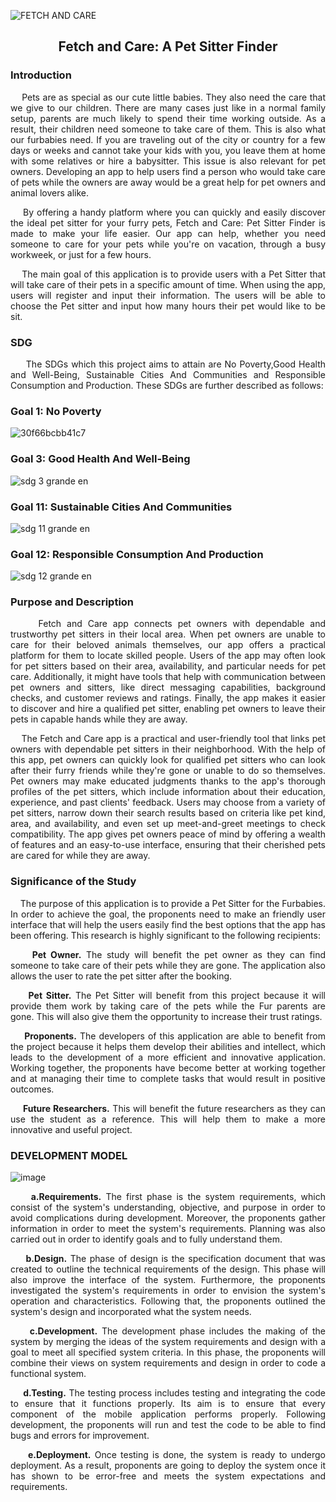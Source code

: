 ![FETCH AND CARE](https://github.com/yanishiii/Fetch-and-Care-A-Pet-Sitter-Finder-in-Ibaan-Batangas/assets/91609880/9709d5e3-a5d1-409f-a393-d5de0f7a5ee4)
<h2 align="center">Fetch and Care: A Pet Sitter Finder

<h3> Introduction </h3> <i class="fa-solid fa-1"></i>

 <p align=justify>
&nbsp;&nbsp;&nbsp;&nbsp;Pets are as special as our cute little babies. They also need the care that we give to our children. There are many cases just like in a normal family setup, parents are much likely to spend their time working outside. As a result, their children need someone to take care of them. This is also what our furbabies need. If you are traveling out of the city or country for a few days or weeks and cannot take your kids with you, you leave them at home with some relatives or hire a babysitter. This issue is also relevant for pet owners. Developing an app to help users find a person who would take care of pets while the owners are away would be a great help for pet owners and animal lovers alike.
  
 <p align=justify>
&nbsp;&nbsp;&nbsp;&nbsp;By offering a handy platform where you can quickly and easily discover the ideal pet sitter for your furry pets, Fetch and Care: Pet Sitter Finder is made to make your life easier. Our app can help, whether you need someone to care for your pets while you're on vacation, through a busy workweek, or just for a few hours.
  
 <p align=justify>
&nbsp;&nbsp;&nbsp;&nbsp;The main goal of this application is to provide users with a Pet Sitter that will take care of their pets in a specific amount of time. When using the app, users will register and input their information. The users will be able to choose the Pet sitter and input how many hours their pet would like to be sit.


<h3> SDG </h3> <i class="fa-solid fa-1"></i>

<p align=justify> &nbsp;&nbsp;&nbsp;&nbsp; The SDGs which this project aims to attain are No Poverty,Good Health and Well-Being, Sustainable Cities And Communities and Responsible Consumption and Production. These SDGs are further described as follows:

<h3>Goal 1: No Poverty</h3> <i class="fa-solid fa-1"></i>

![30f66bcbb41c7](https://github.com/yanishiii/Fetch-and-Care-A-Pet-Sitter-Finder-in-Ibaan-Batangas/assets/91609880/92b66583-480c-45e9-9a55-2a71405aabb7)

<h3>Goal 3: Good Health And Well-Being</h3> <i class="fa-solid fa-1"></i>

![sdg 3 grande en](https://github.com/yanishiii/Fetch-and-Care-A-Pet-Sitter-Finder-in-Ibaan-Batangas/assets/91609880/c60a6f3f-2db8-447a-b546-c1c01f8d0070)

<h3>Goal 11: Sustainable Cities And Communities</h3> <i class="fa-solid fa-1"></i>

![sdg 11 grande en](https://github.com/yanishiii/Fetch-and-Care-A-Pet-Sitter-Finder-in-Ibaan-Batangas/assets/91609880/44ed2fe8-9461-494e-9da9-e6b3c9dc1e7d)

<h3>Goal 12: Responsible Consumption And Production</h3> <i class="fa-solid fa-1"></i>

![sdg 12 grande en](https://github.com/yanishiii/Fetch-and-Care-A-Pet-Sitter-Finder-in-Ibaan-Batangas/assets/91609880/24dcba90-0a00-4fb4-89c4-3757afa25542)

 <h3> Purpose and Description </h3> <i class="fa-solid fa-1"></i>
 
<p align=justify> &nbsp;&nbsp;&nbsp;&nbsp; Fetch and Care app connects pet owners with dependable and trustworthy pet sitters in their local area. When pet owners are unable to care for their beloved animals themselves, our app offers a practical platform for them to locate skilled people. Users of the app may often look for pet sitters based on their area, availability, and particular needs for pet care. Additionally, it might have tools that help with communication between pet owners and sitters, like direct messaging capabilities, background checks, and customer reviews and ratings. Finally, the app makes it easier to discover and hire a qualified pet sitter, enabling pet owners to leave their pets in capable hands while they are away.

<p align=justify> &nbsp;&nbsp;&nbsp;&nbsp;The Fetch and Care app is a practical and user-friendly tool that links pet owners with dependable pet sitters in their neighborhood. With the help of this app, pet owners can quickly look for qualified pet sitters who can look after their furry friends while they're gone or unable to do so themselves. Pet owners may make educated judgments thanks to the app's thorough profiles of the pet sitters, which include information about their education, experience, and past clients' feedback. Users may choose from a variety of pet sitters, narrow down their search results based on criteria like pet kind, area, and availability, and even set up meet-and-greet meetings to check compatibility. The  app gives pet owners peace of mind by offering a wealth of features and an easy-to-use interface, ensuring that their cherished pets are cared for while they are away.




 <h3> Significance of the Study </h3> <i class="fa-solid fa-1"></i>
 
<p align=justify> &nbsp;&nbsp;&nbsp;&nbsp;The purpose of this application is to provide a Pet Sitter for the Furbabies. In order to achieve the goal, the proponents need to make an friendly user interface that will help the users easily find the best options that the app has been offering. This research is highly significant to the following recipients:

<p align=justify><b> &nbsp;&nbsp;&nbsp;&nbsp; Pet Owner.</b> The study will benefit the pet owner as they can find someone to take care of their pets while they are gone. The application also allows the user to rate the pet sitter after the booking. 

<p align=justify><b> &nbsp;&nbsp;&nbsp;&nbsp; Pet Sitter.</b>  The Pet Sitter will benefit from this project because it will provide them work by taking care of the pets while the Fur parents are gone. This will also give them the opportunity to increase their trust ratings. 

<p align=justify><b> &nbsp;&nbsp;&nbsp;&nbsp; Proponents.</b> The developers of this application are able to benefit from the project because it helps them develop their abilities and intellect, which leads to the development of a more efficient and innovative application. Working together, the proponents have become better at working together and at managing their time to complete tasks that would result in positive outcomes.
 
<p align=justify><b> &nbsp;&nbsp;&nbsp;&nbsp; Future Researchers.</b> This will benefit the future researchers as they can use the student as a reference. This will help them to make a more innovative and useful project.


<h3> DEVELOPMENT MODEL </h3> <i class="fa-solid fa-1"></i>

![image](https://github.com/yanishiii/Fetch-and-Care-A-Pet-Sitter-Finder/assets/113661252/9e93ce70-25dc-4c25-9eef-6ee611ff5b8c)

<p align=justify><b> &nbsp;&nbsp;&nbsp;&nbsp; a.Requirements.</b> The first phase is the system requirements, which consist of the system's understanding, objective, and purpose in order to avoid complications during development. Moreover, the proponents gather information in order to meet the system's requirements. Planning was also carried out in order to identify goals and to fully understand them.

<p align=justify><b> &nbsp;&nbsp;&nbsp;&nbsp; b.Design.</b> The phase of design is the specification document that was created to outline the technical requirements of the design. This phase will also improve the interface of the system. Furthermore, the proponents investigated the system's requirements in order to envision the system's operation and characteristics. Following that, the proponents outlined the system's design and incorporated what the system needs.

<p align=justify><b> &nbsp;&nbsp;&nbsp;&nbsp; c.Development.</b> The development phase includes the making of the system by merging the ideas of the system requirements and design with a goal to meet all specified system criteria. In this phase, the proponents will combine their views on system requirements and design in order to code a functional system.

<p align=justify><b> &nbsp;&nbsp;&nbsp;&nbsp; d.Testing.</b> The testing process includes testing and integrating the code to ensure that it functions properly. Its aim is to ensure that every component of the mobile application performs properly. Following development, the proponents will run and test the code to be able to find bugs and errors for improvement.

<p align=justify><b> &nbsp;&nbsp;&nbsp;&nbsp; e.Deployment.</b> Once testing is done, the system is ready to undergo deployment. As a result, proponents are going to deploy the system once it has shown to be error-free and meets the system expectations and requirements.

